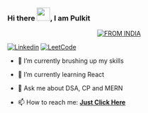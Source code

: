 ### Hi there <img src="https://raw.githubusercontent.com/MartinHeinz/MartinHeinz/master/wave.gif" width="30px">, I am Pulkit

<p align="center">
<a href="#"><img title="FROM INDIA" src="https://img.shields.io/badge/FROM-INDIA-green?colorA=%23FF9933&colorB=%23138808&style=for-the-badge"></a>
</p>



<!-- **Dheeraj13042002/Dheeraj13042002** is a ✨ _special_ ✨ repository because its `README.md` (this file) appears on your GitHub profile. -->

[![Linkedin](https://img.shields.io/badge/Dheeraj-black?style=flat&logo=Linkedin&logoColor=blue&link=https://www.linkedin.com/in/dheeraj-gupta-8861461bb/)](https://www.linkedin.com/in/pulkit-upadhyay-6406bb178/)
[![LeetCode](https://img.shields.io/badge/dynamic/json?style=plastic&labelColor=black&color=%23ffa116&label=Solved&query=solvedOverTotal&url=https%3A%2F%2Fleetcode-badge.vercel.app%2Fapi%2Fusers%2Fdheeraj_2002&logo=leetcode&logoColor=yellow)](https://leetcode.com/pulkitupadhyay16/)



<!-- Here are some ideas to get you started: -->

- 🔭 I’m currently brushing up my skills

- 🌱 I’m currently learning React

- 💬 Ask me about DSA, CP and MERN 

- 📫 How to reach me:  <a href="mailto:pulkitu71@gmail.com"><b>Just Click Here</b></a>
